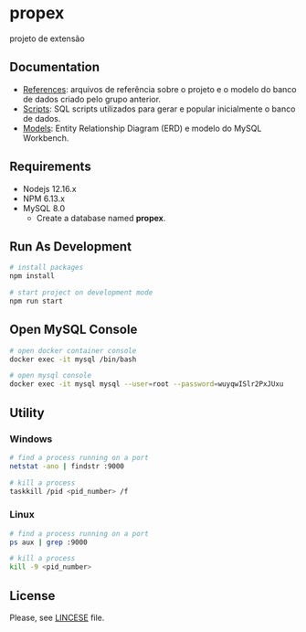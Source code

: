 # propex

projeto de extensão

## Documentation

+ [References](https://github.com/PedroZC90/propex/blob/master/docs/references): arquivos de referência sobre o projeto e o modelo do banco de dados criado pelo grupo anterior.
+ [Scripts](https://github.com/PedroZC90/propex/blob/master/docs/scripts): SQL scripts utilizados para gerar e popular inicialmente o banco de dados.
+ [Models](https://github.com/PedroZC90/propex/blob/master/docs/models): Entity Relationship Diagram (ERD) e modelo do MySQL Workbench.

## Requirements

+ Nodejs 12.16.x
+ NPM 6.13.x
+ MySQL 8.0
    - Create a database named **propex**.

## Run As Development

```bash
# install packages
npm install

# start project on development mode
npm run start
```

## Open MySQL Console

```bash
# open docker container console
docker exec -it mysql /bin/bash

# open mysql console
docker exec -it mysql mysql --user=root --password=wuyqwISlr2PxJUxu
```

## Utility

### Windows

```bash
# find a process running on a port
netstat -ano | findstr :9000

# kill a process
taskkill /pid <pid_number> /f
```

### Linux

```bash
# find a process running on a port
ps aux | grep :9000

# kill a process
kill -9 <pid_number>
```


## License

Please, see [LINCESE](https://github.com/PedroZC90/propex/blob/master/LICENSE) file.
